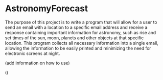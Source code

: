 # AstronomyForecast
The purpose of this project is to write a program that will allow for a user to send an email with a location to a 
specific email address and receive a response containing important information for astronomy, such as rise and set times
of the sun, moon, planets and other objects at that specific location. This program collects all necessary information 
into a single email, allowing the information to be easily printed and minimizing the need for electronic screens at 
night.

(add information on how to use)

()
